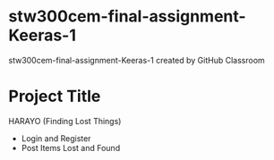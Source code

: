 # stw300cem-final-assignment-Keeras-1
stw300cem-final-assignment-Keeras-1 created by GitHub Classroom
# Project Title
HARAYO (Finding Lost Things)

- Login and Register
- Post Items Lost and Found
